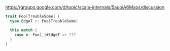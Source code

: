 https://groups.google.com/d/topic/scala-internals/5auoiA6Mxps/discussion
```scala
trait Foo[TroubleSome] {
  type EdgeT <: Foo[TroubleSome]

  this match {
    case e: Foo[_]#EdgeT => ???
  }
}
```

